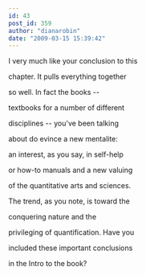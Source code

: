 ```yaml
---
id: 43
post_id: 359
author: "dianarobin"
date: "2009-03-15 15:39:42"
---
```

I very much like your conclusion to this







chapter. It pulls everything together

so well. In fact the books --

textbooks for a number of different 

disciplines -- you've been talking 

about do evince a new mentalite:

an interest, as you say, in self-help

or how-to manuals and a new valuing

of the quantitative arts and sciences.

The trend, as you note, is toward the

conquering nature and the

privileging of quantification. Have you

included these important conclusions

in the Intro to the book?
